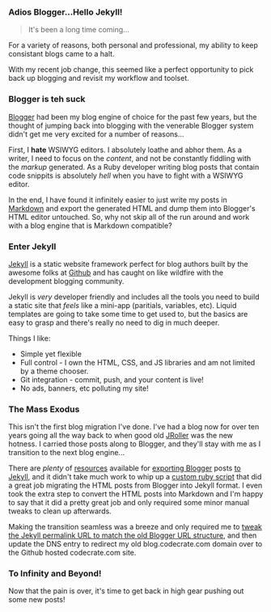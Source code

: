 ### Adios Blogger...Hello Jekyll!

> It's been a long time coming...

For a variety of reasons, both personal and professional, my ability to
keep consistant blogs came to a halt.

With my recent job change, this seemed like a perfect opportunity to pick
back up blogging and revisit my workflow and toolset.

### Blogger is teh suck

[Blogger](http://blogger.com) had been my blog engine of choice for the past
few years, but the thought of jumping back into blogging with the venerable
Blogger system didn't get me very excited for a number of reasons...

First, I **hate** WSIWYG editors. I absolutely loathe and abhor them.
As a writer, I need to focus on the *content*, and not be constantly fiddling
with the *markup* generated.  As a Ruby developer writing blog
posts that contain code snippits is absolutely *hell* when you have to
fight with a WSIWYG editor.

In the end, I have found it infinitely easier to just write my posts in
[Markdown](http://daringfireball.net/projects/markdown/) and export the
generated HTML and dump them into Blogger's HTML editor untouched.  So, why not
skip all of the run around and work with a blog engine that is Markdown compatible?

### Enter Jekyll

[Jekyll](http://jekyllrb.com/) is a static website framework perfect for blog authors
built by the awesome folks at [Github](http://github.com) and has caught on like
wildfire with the development blogging community.

Jekyll is *very* developer friendly and includes all the tools you need to build a
static site that *feels* like a mini-app (paritials, variables, etc).
Liquid templates are going to take some time to get used to, but the basics are easy
to grasp and there's really no need to dig in much deeper.

Things I like:
* Simple yet flexible
* Full control - I own the HTML, CSS, and JS libraries and am not limited by a theme chooser.
* Git integration - commit, push, and your content is live!
* No ads, banners, etc polluting my site!

### The Mass Exodus

This isn't the first blog migration I've done.  I've had a blog now for over
ten years going all the way back to when good old [JRoller](http://jroller.com)
was the new hotness.  I carried those posts along to Blogger, and they'll
stay with me as I transition to the next blog engine...

There are *plenty* of [resources](http://jekyllrb.com/docs/migrations/) available
for [exporting Blogger](http://blog.coolaj86.com/articles/migrate-from-blogger-to-jekyll.html)
posts [to Jekyll](https://gist.github.com/kennym/1115810),
and it didn't take much work to whip up a [custom ruby script](https://github.com/wireframe/wireframe.github.com/blob/master/_blogger_archive/import.rb) that did a great job
migrating the HTML posts from Blogger into Jekyll format.  I even took the extra
step to convert the HTML posts into Markdown and I'm happy to say that it did a
pretty great job and only required some minor manual tweaks to clean up afterwards.

Making the transition seamless was a breeze and only required me to
[tweak the Jekyll permalink URL to match the old Blogger URL structure](https://github.com/wireframe/wireframe.github.com/blob/master/_config.yml#L3), and then update the DNS entry to redirect my
old blog.codecrate.com domain over to the Github hosted codecrate.com site.

### To Infinity and Beyond!

Now that the pain is over, it's time to get back in high gear pushing out some new posts!